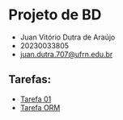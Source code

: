 # Projeto de BD
- Juan Vitório Dutra de Araújo
- 20230033805
- juan.dutra.707@ufrn.edu.br

## Tarefas:
- [Tarefa 01](tarefas/t01/)
- [Tarefa ORM](tarefas/orm)
